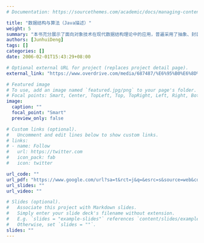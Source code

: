 ```yaml
---
# Documentation: https://sourcethemes.com/academic/docs/managing-content/

title: "数据结构与算法（Java描述）"
weight: 5
summary: "本书充分展示了面向对象技术在现代数据结构理论中的应用，普遍采用了抽象、封装及继承等技术。本书既介绍了基本的数据结构，并结合具体问题介绍了算法的应用、实现及其分析方法，本书还通过遍历算法框架将各种图算法统一起来，并基于遍历算法模板加以实现，在同类教材中独树一帜。"
authors: [JunhuiDeng]
tags: []
categories: []
date: 2006-02-01T15:43:29+08:00

# Optional external URL for project (replaces project detail page).
external_link: "https://www.overdrive.com/media/687487/%E6%95%B0%E6%8D%AE%E7%BB%93%E6%9E%84%E4%B8%8E%E7%AE%97%E6%B3%95%EF%BC%88java%E8%AF%AD%E8%A8%80%E6%8F%8F%E8%BF%B0%EF%BC%89"

# Featured image
# To use, add an image named `featured.jpg/png` to your page's folder.
# Focal points: Smart, Center, TopLeft, Top, TopRight, Left, Right, BottomLeft, Bottom, BottomRight.
image:
  caption: ""
  focal_point: "Smart"
  preview_only: false

# Custom links (optional).
#   Uncomment and edit lines below to show custom links.
# links:
# - name: Follow
#   url: https://twitter.com
#   icon_pack: fab
#   icon: twitter

url_code: ""
url_pdf: "https://www.google.com/url?sa=t&rct=j&q=&esrc=s&source=web&cd=&ved=2ahUKEwiYwdrPwdbrAhXmyosBHXWMAE8QFjAAegQIBhAB&url=https%3A%2F%2Fdsa.cs.tsinghua.edu.cn%2F~deng%2Fds%2Fdsaj%2Fdsaj.pdf&usg=AOvVaw2ijz-MXR7QBJ4VGg5AOLpQ"
url_slides: ""
url_video: ""

# Slides (optional).
#   Associate this project with Markdown slides.
#   Simply enter your slide deck's filename without extension.
#   E.g. `slides = "example-slides"` references `content/slides/example-slides.md`.
#   Otherwise, set `slides = ""`.
slides: ""
---
```

